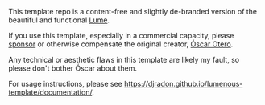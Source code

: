 This template repo is a content-free and slightly de-branded version of the beautiful and functional [Lume](https://lume.land/). 

If you use this template, especially in a commercial capacity, please [sponsor](https://github.com/sponsors/oscarotero) or otherwise compensate the original creator, [Óscar Otero](https://oscarotero.com/).

Any technical or aesthetic flaws in this template are likely my fault, so please don't bother Óscar about them.

For usage instructions, please see https://djradon.github.io/lumenous-template/documentation/.
